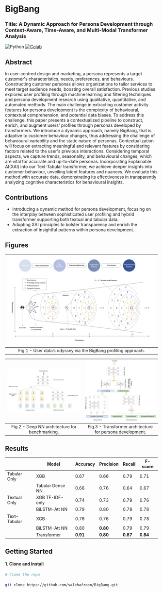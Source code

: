 # BigBang
### Title: A Dynamic Approach for Persona Development through Context-Aware, Time-Aware, and Multi-Modal Transformer Analysis

![Python](https://img.shields.io/badge/Python-Compatible-green.svg)
[![Colab](https://img.shields.io/badge/Google%20Colab-Open-orange.svg)]()

## Abstract

In user-centred design and marketing, a persona represents a target customer's characteristics, needs, preferences, and behaviours. Constructing customer personas allows organizations to tailor services to meet target audience needs, boosting overall satisfaction. Previous studies explored user profiling through machine learning and filtering techniques and persona development research using qualitative, quantitative, and automated methods. The main challenge in extracting customer activity features for persona development is the complexity of behavioural, contextual comprehension, and potential data biases. To address this challenge, this paper presents a contextualized pipeline to construct, enrich, and augment users' profiles through personas developed by transformers. We introduce a dynamic approach, namely BigBang, that is adaptive to customer behaviour changes, thus addressing the challenge of behavioural variability and the static nature of personas. Contextualization will focus on extracting meaningful and relevant features by considering factors related to the user's previous interactions. Considering temporal aspects, we capture trends, seasonality, and behavioural changes, which are vital for accurate and up-to-date personas. Incorporating Explainable AI(XAI) into our Text-Tabular transformer, we achieve deeper insights into customer behaviour, unveiling latent features and nuances. We evaluate this method with accurate data, demonstrating its effectiveness in transparently analyzing cognitive characteristics for behavioural insights.


## Contributions

- Introducing a dynamic method for persona development, focusing on the interplay between sophisticated user profiling and hybrid transformer supporting both textual and tabular data.
- Adopting XAI principles to bolster transparency and enrich the extraction of insightful patterns within persona development.


## Figures

| ![First Image Description](documents/Model_pipeline.png) | 
|:----------------------------------------------------------:|
| Fig.1 - User data’s odyssey via the BigBang profiling approach.|



| ![First Image Description](documents/Deep_NN_arch.png) | ![Second Image Description](documents/Transformer_arch.png) |
|:----------------------------------------------------------:|:-----------------------------------------------------------:|
| Fig.2 - Deep NN architecture for benchmarking.             | Fig.3 - Transformer architecture for persona development.   |


## Results

|                    | Model                        | Accuracy | Precision | Recall | F-score |
|--------------------|------------------------------|----------|-----------|--------|---------|
| Tabular Only       | XGB                          | 0.67     | 0.66      | 0.79   | 0.71    |
|                    | Tabular Dense NN             | 0.66     | 0.76      | 0.64   | 0.67    |
| Textual Only       | XGB TF-IDF-only              | 0.74     | 0.73      | 0.79   | 0.76    |
|                    | BiLSTM-Att NN                | 0.79     | 0.80      | 0.78   | 0.78    |
| Text-Tabular       | XGB                          | 0.76     | 0.76      | 0.79   | 0.78    |
|                    | BiLSTM-Att NN                | 0.80     | **0.80**  | 0.79   | 0.79    |
|                    | Transformer                  | **0.91** | **0.80**  | **0.87** | **0.84** |


## Getting Started

#### 1. Clone and Install

```bash
# Clone the repo

git clone https://github.com/salehafzoon/BigBang.git
